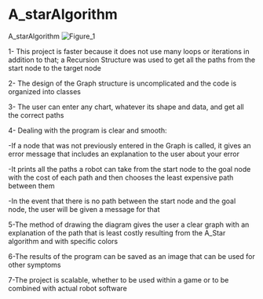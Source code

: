 # A_starAlgorithm
A_starAlgorithm
![Figure_1](https://user-images.githubusercontent.com/73493347/148812475-2d71aae5-85cd-4415-b1bf-8405e046d0ec.png)

1- This project is faster because it does not use many loops or iterations in addition to that; a Recursion Structure was used to get all the paths from the start node to the target node

2- The design of the Graph structure is uncomplicated and the code is organized into classes

3- The user can enter any chart, whatever its shape and data, and get all the correct paths

4- Dealing with the program is clear and smooth:

-If a node that was not previously entered in the Graph is called, it gives an error message that includes an explanation to the user about your error

-It prints all the paths a robot can take from the start node to the goal node with the cost of each path and then chooses the least expensive path between them

-In the event that there is no path between the start node and the goal node, the user will be given a message for that

5-The method of drawing the diagram gives the user a clear graph with an explanation of the path that is least costly resulting from the A_Star algorithm and with specific colors

6-The results of the program can be saved as an image that can be used for other symptoms

7-The project is scalable, whether to be used within a game or to be combined with actual robot software
